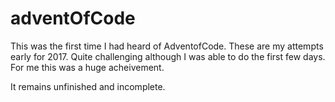 # adventOfCode

This was the first time I had heard of AdventofCode. These are my attempts early for 2017. Quite challenging although I was able to do the first few days. For me this was a huge acheivement.

It remains unfinished and incomplete.
